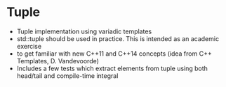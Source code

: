 # Tuple

+ Tuple implementation using variadic templates
+ std::tuple should be used in practice. This is intended as an academic exercise
+ to get familiar with new C++11 and C++14 concepts (idea from C++ Templates, D. Vandevoorde)
+ Includes a few tests which extract elements from tuple using both head/tail and compile-time integral
